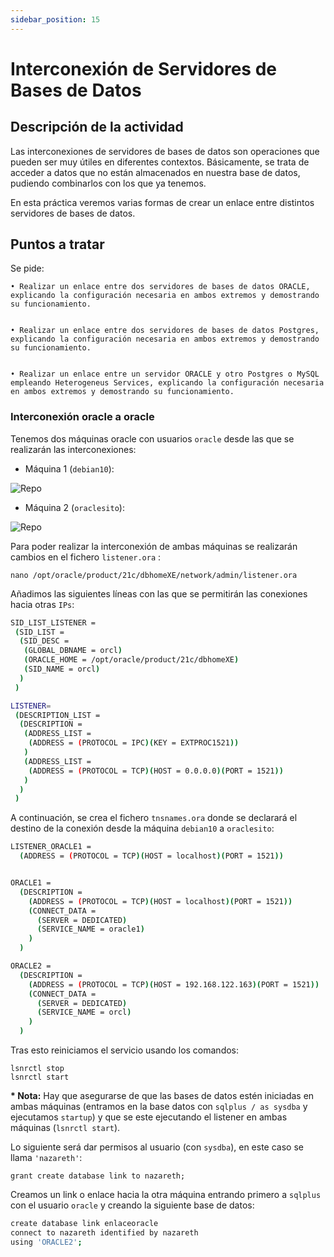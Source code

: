 ```yaml
---
sidebar_position: 15
---
```


# Interconexión de Servidores de Bases de Datos

## Descripción de la actividad

Las interconexiones de servidores de bases de datos son operaciones que pueden ser muy útiles en diferentes contextos. Básicamente, se trata de acceder a datos que no están almacenados en nuestra base de datos, pudiendo combinarlos con los que ya tenemos.

En esta práctica veremos varias formas de crear un enlace entre distintos servidores de bases de datos.

## Puntos a tratar

Se pide:

    • Realizar un enlace entre dos servidores de bases de datos ORACLE, explicando la configuración necesaria en ambos extremos y demostrando su funcionamiento.
      

    • Realizar un enlace entre dos servidores de bases de datos Postgres, explicando la configuración necesaria en ambos extremos y demostrando su funcionamiento.
      

    • Realizar un enlace entre un servidor ORACLE y otro Postgres o MySQL empleando Heterogeneus Services, explicando la configuración necesaria en ambos extremos y demostrando su funcionamiento.


### Interconexión oracle a oracle

Tenemos dos máquinas oracle con usuarios `oracle` desde las que se realizarán las interconexiones:

* Máquina 1 (`debian10`):

![Repo](/img/BBDD/interconexion.png)

* Máquina 2 (`oraclesito`):

![Repo](/img/BBDD/interconexion-2.png)

Para poder realizar la interconexión de ambas máquinas se realizarán cambios en el fichero `listener.ora` :

    nano /opt/oracle/product/21c/dbhomeXE/network/admin/listener.ora

Añadimos las siguientes líneas con las que se permitirán las conexiones hacia otras `IPs`:

```bash
SID_LIST_LISTENER =
 (SID_LIST =
  (SID_DESC =
   (GLOBAL_DBNAME = orcl)
   (ORACLE_HOME = /opt/oracle/product/21c/dbhomeXE)
   (SID_NAME = orcl)
  )
 )

LISTENER=
 (DESCRIPTION_LIST =
  (DESCRIPTION =
   (ADDRESS_LIST =
    (ADDRESS = (PROTOCOL = IPC)(KEY = EXTPROC1521))
   )
   (ADDRESS_LIST =
    (ADDRESS = (PROTOCOL = TCP)(HOST = 0.0.0.0)(PORT = 1521))
   )
  )
 )
```

A continuación, se crea el fichero `tnsnames.ora` donde se declarará el destino de la conexión desde la máquina `debian10` a `oraclesito`:

```bash
LISTENER_ORACLE1 =
  (ADDRESS = (PROTOCOL = TCP)(HOST = localhost)(PORT = 1521))


ORACLE1 =
  (DESCRIPTION =
    (ADDRESS = (PROTOCOL = TCP)(HOST = localhost)(PORT = 1521))
    (CONNECT_DATA =
      (SERVER = DEDICATED)
      (SERVICE_NAME = oracle1)
    )
  )

ORACLE2 =
  (DESCRIPTION =
    (ADDRESS = (PROTOCOL = TCP)(HOST = 192.168.122.163)(PORT = 1521))
    (CONNECT_DATA =
      (SERVER = DEDICATED)
      (SERVICE_NAME = orcl)
    )
  )
```

Tras esto reiniciamos el servicio usando los comandos:

    lsnrctl stop
    lsnrctl start

**\* Nota:** Hay que asegurarse de que las bases de datos estén iniciadas en ambas máquinas (entramos en la base datos con `sqlplus / as sysdba` y ejecutamos `startup`) y que se este ejecutando el listener en ambas máquinas (`lsnrctl start`).

Lo siguiente será dar permisos al usuario (con `sysdba`), en este caso se llama `'nazareth'`:

    grant create database link to nazareth;

Creamos un link o enlace hacia la otra máquina entrando primero a `sqlplus` con el usuario `oracle` y creando la siguiente base de datos:

```bash
create database link enlaceoracle
connect to nazareth identified by nazareth
using 'ORACLE2';
```

